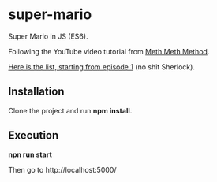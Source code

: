 # super-mario
Super Mario in JS (ES6).

Following the YouTube video tutorial from [Meth Meth Method](https://www.youtube.com/channel/UC8A0M0eDttdB11MHxX58vXQ).

[Here is the list, starting from episode 1](https://www.youtube.com/watch?v=g-FpDQ8Eqw8&index=1&list=PLS8HfBXv9ZWWe8zXrViYbIM2Hhylx8DZx) (no shit Sherlock).

## Installation
Clone the project and run **npm install**.

## Execution
**npn run start**

Then go to http://localhost:5000/